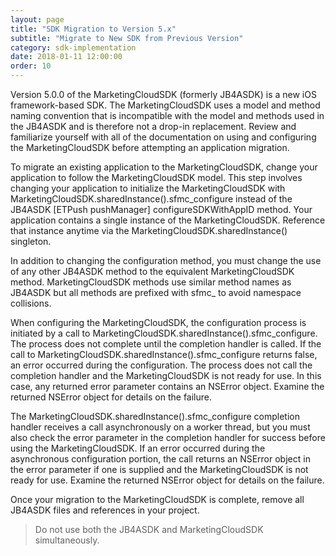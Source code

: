 ```yaml
---
layout: page
title: "SDK Migration to Version 5.x"
subtitle: "Migrate to New SDK from Previous Version"
category: sdk-implementation
date: 2018-01-11 12:00:00
order: 10
---
```


Version 5.0.0 of the MarketingCloudSDK (formerly JB4ASDK) is a new iOS framework-based SDK. The MarketingCloudSDK uses a model and method naming convention that is incompatible with the model and methods used in the JB4ASDK and is therefore not a drop-in replacement. Review and familiarize yourself with all of the documentation on using and configuring the MarketingCloudSDK before attempting an application migration.

To migrate an existing application to the MarketingCloudSDK, change your application to follow the MarketingCloudSDK model. This step involves changing your application to initialize the MarketingCloudSDK with MarketingCloudSDK.sharedInstance().sfmc_configure instead of the JB4ASDK [ETPush pushManager] configureSDKWithAppID method. Your application contains a single instance of the MarketingCloudSDK. Reference that instance anytime via the MarketingCloudSDK.sharedInstance() singleton.

In addition to changing the configuration method, you must change the use of any other JB4ASDK method to the equivalent MarketingCloudSDK method. MarketingCloudSDK methods use similar method names as JB4ASDK but all methods are prefixed with sfmc_ to avoid namespace collisions.

When configuring the MarketingCloudSDK, the configuration process is initiated by a call to MarketingCloudSDK.sharedInstance().sfmc_configure. The process does not complete until the completion handler is called. If the call to MarketingCloudSDK.sharedInstance().sfmc_configure returns false, an error occurred during the configuration. The process does not call the completion handler and the MarketingCloudSDK is not ready for use. In this case, any returned error parameter contains an NSError object. Examine the returned NSError object for details on the failure.

The MarketingCloudSDK.sharedInstance().sfmc_configure completion handler receives a call asynchronously on a worker thread, but you must also check the error parameter in the completion handler for success before using the MarketingCloudSDK. If an error occurred during the asynchronous configuration portion, the call returns an NSError object in the error parameter if one is supplied and the MarketingCloudSDK is not ready for use. Examine the returned NSError object for details on the failure.

Once your migration to the MarketingCloudSDK is complete, remove all JB4ASDK files and references in your project.

> Do not use both the JB4ASDK and MarketingCloudSDK simultaneously.
